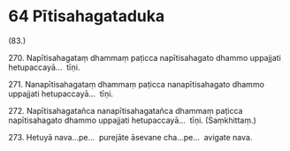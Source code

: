 # 64 Pītisahagataduka

(83.)

270\. Napītisahagataṃ dhammaṃ paṭicca napītisahagato dhammo uppajjati hetupaccayā…  tīṇi.

271\. Nanapītisahagataṃ dhammaṃ paṭicca nanapītisahagato dhammo uppajjati hetupaccayā…  tīṇi.

272\. Napītisahagatañca nanapītisahagatañca dhammaṃ paṭicca napītisahagato dhammo uppajjati hetupaccayā…  tīṇi. (Saṃkhittaṃ.)

273\. Hetuyā nava…pe…  purejāte āsevane cha…pe…  avigate nava.
